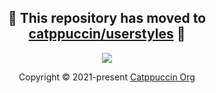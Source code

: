 <h2 align="center">🚧 This repository has moved to <a href="https://github.com/catppuccin/userstyles/tree/main/styles/duckduckgo">catppuccin/userstyles</a> 🚧</h2>

<p align="center"><img src="https://raw.githubusercontent.com/catppuccin/catppuccin/main/assets/footers/gray0_ctp_on_line.svg?sanitize=true" /></p>
<p align="center">Copyright &copy; 2021-present <a href="https://github.com/catppuccin" target="_blank">Catppuccin Org</a>
